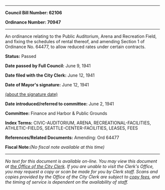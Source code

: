 

********

**Council Bill Number: 62106**
   
**Ordinance Number: 70947**
********

 An ordinance relating to the Public Auditorium, Arena and Recreation Field, and fixing the schedules of rental thereof, and amending Section 1 of Ordinance No. 64477, to allow reduced rates under certain contracts.

**Status:** Passed
   
**Date passed by Full Council:** June 9, 1941
   
**Date filed with the City Clerk:** June 12, 1941
   
**Date of Mayor's signature:** June 12, 1941
   
[(about the signature date)](/~public/approvaldate.htm)
   
   
   
**Date introduced/referred to committee:** June 2, 1941
   
**Committee:** Finance and Harbor & Public Grounds
   
   
**Index Terms:** CIVIC-AUDITORIUM, ARENA, RECREATIONAL-FACILITIES, ATHLETIC-FIELDS, SEATTLE-CENTER-FACILITIES, LEASES, FEES

**References/Related Documents:** Amending: Ord 64477

**Fiscal Note:**_(No fiscal note available at this time)_
********

_No text for this document is available on-line. You may view this document at [the Office of the City Clerk](http://www.seattle.gov/leg/clerk/contactUs.htm). If you are unable to visit the Clerk's Office, you may request a copy or scan be made for you by Clerk staff. Scans and copies provided by the Office of the City Clerk are subject to [copy fees](http://clerk.seattle.gov/~public/clerkfees.htm), and the timing of service is dependent on the availability of staff._

